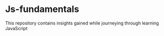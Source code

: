 # Js-fundamentals
This repository contains insights gained while journeying through learning JavaScript
